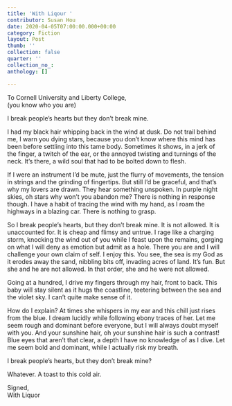 ```yaml
---
title: 'With Liqour '
contributor: Susan Hou
date: 2020-04-05T07:00:00.000+00:00
category: Fiction
layout: Post
thumb: ''
collection: false
quarter: ''
collection_no_: 
anthology: []

---
```

To Cornell University and Liberty College,<br>(you know who you are)

I break people’s hearts but they don’t break mine.

I had my black hair whipping back in the wind at dusk. Do not trail behind me, I warn you dying stars, because you don’t know where this mind has been before settling into this tame body. Sometimes it shows, in a jerk of the finger, a twitch of the ear, or the annoyed twisting and turnings of the neck. It’s there, a wild soul that had to be bolted down to flesh.

If I were an instrument I’d be mute, just the flurry of movements, the tension in strings and the grinding of fingertips. But still I’d be graceful, and that’s why my lovers are drawn. They hear something unspoken. In purple night skies, oh stars why won’t you abandon me? There is nothing in response though. I have a habit of tracing the wind with my hand, as I roam the highways in a blazing car. There is nothing to grasp.

So I break people’s hearts, but they don’t break mine. It is not allowed. It is unaccounted for. It is cheap and flimsy and untrue. I rage like a charging storm, knocking the wind out of you while I feast upon the remains, gorging on what I will deny as emotion but admit as a hole. There you are and I will challenge your own claim of self. I enjoy this. You see, the sea is my God as it erodes away the sand, nibbling bits off, invading acres of land. It’s fun. But she and he are not allowed. In that order, she and he were not allowed.

Going at a hundred, I drive my fingers through my hair, front to back. This baby will stay silent as it hugs the coastline, teetering between the sea and the violet sky. I can’t quite make sense of it.

How do I explain? At times she whispers in my ear and this chill just rises from the blue. I dream lucidly while following ebony traces of her. Let me seem rough and dominant before everyone, but I will always doubt myself with you. And your sunshine hair, oh your sunshine hair is such a contrast! Blue eyes that aren’t that clear, a depth I have no knowledge of as I dive. Let me seem bold and dominant, while I actually risk my breath.

I break people’s hearts, but they don’t break mine?

Whatever. A toast to this cold air.

Signed,<br>With Liquor